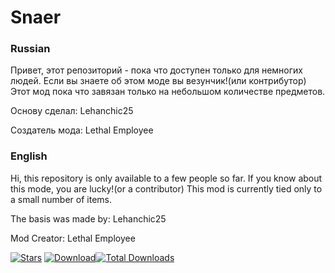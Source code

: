# Snaer
### Russian
Привет, этот репозиторий - пока что доступен только для немногих людей. Если вы знаете об этом моде вы везунчик!(или контрибутор) Этот мод пока что завязан только на небольшом количестве предметов. 

Основу сделал: Lehanchic25

Создатель мода: Lethal Employee

### English
Hi, this repository is only available to a few people so far. If you know about this mode, you are lucky!(or a contributor) This mod is currently tied only to a small number of items. 

The basis was made by: Lehanchic25

Mod Creator: Lethal Employee

[![Stars](https://img.shields.io/github/stars/Lehanchic25/Snaer?color=7289da&label=⭐️%20Please%20Star%20Snaer%21)](https://github.com/Lehanchic25/Snaer)
[![Download](https://img.shields.io/github/v/release/Lehanchic25/Snaer?color=6aa84f&include_prereleases&label=Latest%20version&logo=github&logoColor=white&)](https://github.com/Lehanchic25/Snaer/releases)[![Total Downloads](https://img.shields.io/github/downloads/Lehanchic25/Snaer/total?color=7289da&label&logo=docusign&logoColor=white)](https://github.com/Lehanchic25/Snaer/releases)

